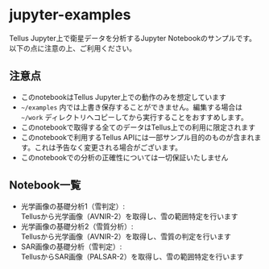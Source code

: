 # jupyter-examples
Tellus Jupyter上で衛星データを分析するJupyter Notebookのサンプルです。以下の点に注意の上、ご利用ください。


## 注意点
* このnotebookはTellus Jupyter上での動作のみを想定しています
* `~/examples` 内では上書き保存することができません。編集する場合は `~/work` ディレクトリへコピーしてから実行することをおすすめします。
* このnotebookで取得する全てのデータはTellus上での利用に限定されます
* このnotebookで利用するTellus APIには一部サンプル目的のものが含まれます。これは予告なく変更される場合がございます。
* このnotebookでの分析の正確性については一切保証いたしません


## Notebook一覧
* 光学画像の基礎分析1（雪判定）:  
  Tellusから光学画像（AVNIR-2）を取得し、雪の範囲特定を行います
* 光学画像の基礎分析2（雪質分析）:  
  Tellusから光学画像（AVNIR-2）を取得し、雪質の判定を行います
* SAR画像の基礎分析（雪判定）:  
  TellusからSAR画像（PALSAR-2）を取得し、雪の範囲特定を行います

